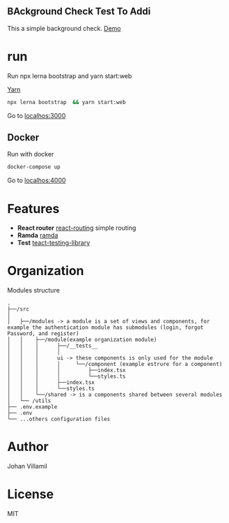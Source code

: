 ## BAckground Check Test To Addi

This a simple background check. [Demo](https://addi-background.netlify.com)

# run

Run npx lerna bootstrap and yarn start:web

[Yarn](https://github.com/yarnpkg/)

```sh
npx lerna bootstrap  && yarn start:web

```

Go to [localhos:3000](http://localhost:3000)

## Docker

Run with docker

```sh
docker-compose up

```

Go to [localhos:4000](http://localhost:4000)

# Features

- **React router** [react-routing](https://github.com/ReactTraining/react-router) simple routing
- **Ramda** [ramda](https://github.com/ramda/ramda)
- **Test** [teact-testing-library](https://github.com/testing-library/react-testing-library)

# Organization

Modules structure

```
.
├──/src
│
│   ├──/modules -> a module is a set of views and components, for example the authentication module has submodules (login, forgot Password, and register)
│   │    ├──/module(example organization module)
│   │    │      ├──/__tests__
│   │    │      │
│   │    │      ui -> these components is only used for the module
│   │    │      │     └──/component (example estrure for a component)
│   │    │      │         ├──index.tsx
│   │    │      │         └──styles.ts
│   │    │      ├──index.tsx
│   │    │      └──styles.ts
│   │    └──/shared -> is a components shared between several modules
│   └── /utils
├── .env.example
├── .env
└── ...others configuration files
```

# Author

Johan Villamil

# License

MIT
